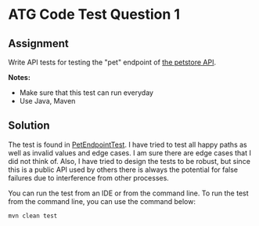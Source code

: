 # ATG Code Test Question 1

## Assignment

Write API tests for testing the "pet" endpoint of
[the petstore API](https://petstore.swagger.io).

**Notes:**

- Make sure that this test can run everyday
- Use Java, Maven

## Solution

The test is found in
[PetEndpointTest](src/test/java/com/zingtongroup/atg/codetest/api/petstore/PetEndpointTest.java).
I have tried to test all happy paths as well as invalid values and edge cases. I
am sure there are edge cases that I did not think of. Also, I have tried to
design the tests to be robust, but since this is a public API used by others
there is always the potential for false failures due to interference from other
processes.

You can run the test from an IDE or from the command line. To run the test from
the command line, you can use the command below:

```
mvn clean test
```
